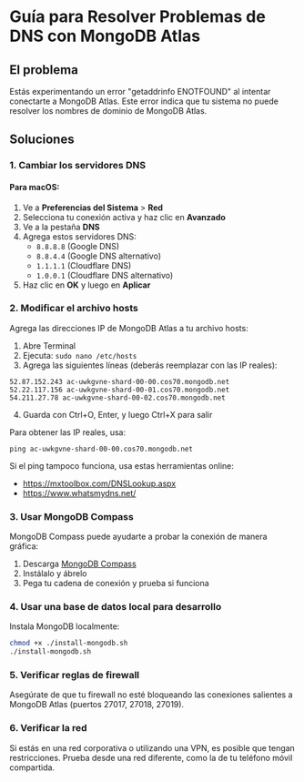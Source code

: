 # Guía para Resolver Problemas de DNS con MongoDB Atlas

## El problema
Estás experimentando un error "getaddrinfo ENOTFOUND" al intentar conectarte a MongoDB Atlas. Este error indica que tu sistema no puede resolver los nombres de dominio de MongoDB Atlas.

## Soluciones

### 1. Cambiar los servidores DNS

#### Para macOS:
1. Ve a **Preferencias del Sistema** > **Red**
2. Selecciona tu conexión activa y haz clic en **Avanzado**
3. Ve a la pestaña **DNS**
4. Agrega estos servidores DNS:
   - `8.8.8.8` (Google DNS)
   - `8.8.4.4` (Google DNS alternativo)
   - `1.1.1.1` (Cloudflare DNS)
   - `1.0.0.1` (Cloudflare DNS alternativo)
5. Haz clic en **OK** y luego en **Aplicar**

### 2. Modificar el archivo hosts

Agrega las direcciones IP de MongoDB Atlas a tu archivo hosts:

1. Abre Terminal
2. Ejecuta: `sudo nano /etc/hosts`
3. Agrega las siguientes líneas (deberás reemplazar con las IP reales):
```
52.87.152.243 ac-uwkgvne-shard-00-00.cos70.mongodb.net
52.22.117.156 ac-uwkgvne-shard-00-01.cos70.mongodb.net
54.211.27.78 ac-uwkgvne-shard-00-02.cos70.mongodb.net
```
4. Guarda con Ctrl+O, Enter, y luego Ctrl+X para salir

Para obtener las IP reales, usa:
```
ping ac-uwkgvne-shard-00-00.cos70.mongodb.net
```
Si el ping tampoco funciona, usa estas herramientas online:
- https://mxtoolbox.com/DNSLookup.aspx
- https://www.whatsmydns.net/

### 3. Usar MongoDB Compass

MongoDB Compass puede ayudarte a probar la conexión de manera gráfica:

1. Descarga [MongoDB Compass](https://www.mongodb.com/try/download/compass)
2. Instálalo y ábrelo
3. Pega tu cadena de conexión y prueba si funciona

### 4. Usar una base de datos local para desarrollo

Instala MongoDB localmente:
```bash
chmod +x ./install-mongodb.sh
./install-mongodb.sh
```

### 5. Verificar reglas de firewall

Asegúrate de que tu firewall no esté bloqueando las conexiones salientes a MongoDB Atlas (puertos 27017, 27018, 27019).

### 6. Verificar la red

Si estás en una red corporativa o utilizando una VPN, es posible que tengan restricciones. Prueba desde una red diferente, como la de tu teléfono móvil compartida. 